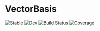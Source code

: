 # VectorBasis

[![Stable](https://img.shields.io/badge/docs-stable-blue.svg)](https://favba.github.io/VectorBasis.jl/stable/)
[![Dev](https://img.shields.io/badge/docs-dev-blue.svg)](https://favba.github.io/VectorBasis.jl/dev/)
[![Build Status](https://github.com/favba/VectorBasis.jl/actions/workflows/CI.yml/badge.svg?branch=main)](https://github.com/favba/VectorBasis.jl/actions/workflows/CI.yml?query=branch%3Amain)
[![Coverage](https://codecov.io/gh/favba/VectorBasis.jl/branch/main/graph/badge.svg)](https://codecov.io/gh/favba/VectorBasis.jl)
